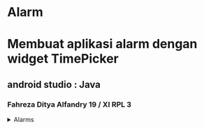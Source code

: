 # Alarm
# Membuat aplikasi alarm dengan widget TimePicker
## android studio : Java
### Fahreza Ditya Alfandry 19 / XI RPL 3

<details>
    <summary>Alarms</summary>

### Button
![Set Alarm]()
### Notications
![Notifications]()

</details>
